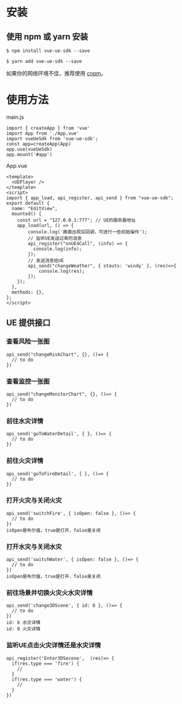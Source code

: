 <!--
 * @Author: sunji 2025506282@qq.com
 * @Date: 2022-06-17 16:32:42
 * @LastEditors: sunji 2025506282@qq.com
 * @LastEditTime: 2022-07-25 15:31:06
 * @FilePath: \vue-ue-sdk\readme.md
 * @Description: 这是默认设置,请设置`customMade`, 打开koroFileHeader查看配置 进行设置: https://github.com/OBKoro1/koro1FileHeader/wiki/%E9%85%8D%E7%BD%AE
-->
# 安装
## 使用 npm 或 yarn 安装
```
$ npm install vue-ue-sdk --save
```
```
$ yarn add vue-ue-sdk --save
```
如果你的网络环境不佳，推荐使用 [cnpm](https://github.com/cnpm/cnpm)。


# 使用方法
main.js
```
import { createApp } from 'vue'
import App from './App.vue'
import vueUeSdk from 'vue-ue-sdk';
const app=createApp(App)
app.use(vueUeSdk)
app.mount('#app')
```
App.vue
```
<template>
  <UEPlayer />
</template>
<script>
import { app_load, api_register, api_send } from "vue-ue-sdk";
export default {
  name: "EditView",
  mounted() {
    const url = "127.0.0.1:777"; // UE的服务器地址
    app_load(url, () => {
        console.log('画面出现后回调，可进行一些初始操作');
        // 监听UE发送过来的消息
        api_register("onUE4Call", (info) => {
          console.log(info);
        });
        // 发送消息给UE
        api_send("changeWeather", { stauts: 'windy' }, (res)=>{
            console.log(res);
        });
    });
  },
  methods: {},
};
</script>
```

## UE 提供接口

###  查看风险一张图
```
api_send("changeRiskChart", {}, ()=> {
  // to do
})
```
### 查看监控一张图
```
api_send("changeMonitorChart", {}, ()=> {
  // to do
})
```
### 前往水灾详情
```
api_send('goToWaterDetail', { }, ()=> {
  // to do
})
```
### 前往火灾详情
```
api_send('goToFireDetail', { }, ()=> {
  // to do
})
```

### 打开火灾与关闭火灾
```
api_send('switchFire', { isOpen: false }, ()=> {
  // to do
})
isOpen是布尔值，true是打开，false是关闭
```
### 打开水灾与关闭水灾
```
api_send('switchWater', { isOpen: false }, ()=> {
  // to do
})
isOpen是布尔值，true是打开，false是关闭

```

### 前往场景并切换火灾火水灾详情
```
api_send('change3DScene', { id: 6 }, ()=> {
  // to do
})
id: 6 水灾详情
id: 0 火灾详情
```
### 监听UE点击火灾详情还是水灾详情

```
api_register('Enter3DSecene',  (res)=> {
  if(res.type === 'fire') {
    //
  }
  if(res.type === 'water') {
    //
  }
})
```
